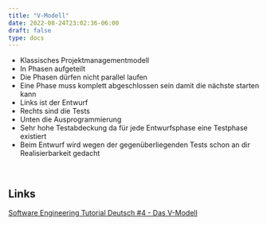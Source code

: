 ```yaml
---
title: "V-Modell"
date: 2022-08-24T23:02:36-06:00
draft: false
type: docs
---
```


- Klassisches Projektmanagementmodell
- In Phasen aufgeteilt
- Die Phasen dürfen nicht parallel laufen
- Eine Phase muss komplett abgeschlossen sein damit die nächste starten kann
- Links ist der Entwurf
- Rechts sind die Tests
- Unten die Ausprogrammierung
- Sehr hohe Testabdeckung da für jede Entwurfsphase eine Testphase existiert
- Beim Entwurf wird wegen der gegenüberliegenden Tests schon an dir Realisierbarkeit gedacht

<br>

## Links

[Software Engineering Tutorial Deutsch #4 - Das V-Modell](https://www.youtube.com/watch?v=FxS9LFzpM-o)
